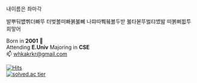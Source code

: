 <!--
**whkakrkr/whkakrkr** is a ✨ _special_ ✨ repository because its `README.md` (this file) appears on your GitHub profile.
-->
내이름은 좌마각   

뱔뿌둬뱺쀠더빠뚜
터벚봃떠빠뷹붏뼤
나퍄따쀄븈뵳두받
붏타볻뚜벓탸볐밢
떠볽뻐뷦투희맣어   

Born in **2001** :cake:     
Attending **E.Univ** Majoring in **CSE**   
📫 whkakrkr@gmail.com 
   
      
         
[![Hits](https://hits.seeyoufarm.com/api/count/incr/badge.svg?url=https%3A%2F%2Fgithub.com%2Fwhkakrkr&count_bg=%23000000&title_bg=%23FAB0B0&icon=lg.svg&icon_color=%23000000&title=hits&edge_flat=false)](https://hits.seeyoufarm.com)   
[![solved.ac tier](http://mazassumnida.wtf/api/generate_badge?boj=whkakrkr)](https://solved.ac/whkakrkr)
